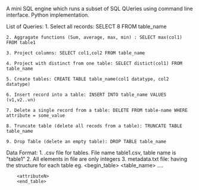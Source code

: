 A mini SQL engine which runs a subset of SQL QUeries using command line interface. Python implementation.

List of Queries:
	1. Select all records: SELECT 8 FROM table_name

	2. Aggragate functions (Sum, average, max, min) : SELECT max(col1) FROM table1

	3. Project columns: SELECT col1,col2 FROM table_name

	4. Project with distinct from one table: SELECT distict(col1) FROM table_name

	5. Create tables: CREATE TABLE table_name(col1 datatype, col2 datatype)

	6. Insert record into a table: INSERT INTO table_name VALUES (v1,v2..vn)

	7. Delete a single record from a table: DELETE FROM table-name WHERE attribute = some_value

	8. Truncate table (delete all recods from a table): TRUNCATE TABLE table_name

	9. Drop Table (delete an empty table): DROP TABLE table_name

Data Format:
	1. .csv file for tables. File name table1.csv, table name is "table1" 
	2. All elements in file are only integers
	3. metadata.txt file: having the structure for each table
	    eg. <begin_table> 
		<table_name> 
		<attribute1> 
		.... 
 
		<attributeN> 
		<end_table>  
